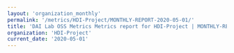```yaml
---
layout: 'organization_monthly'
permalink: '/metrics/HDI-Project/MONTHLY-REPORT-2020-05-01/'
title: 'DAI Lab OSS Metrics Metrics report for HDI-Project | MONTHLY-REPORT-2020-05-01'
organization: 'HDI-Project'
current_date: '2020-05-01'
---
```

